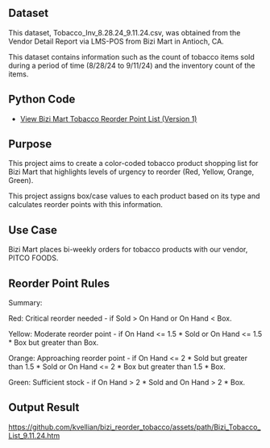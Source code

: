 ## Dataset

This dataset, Tobacco_Inv_8.28.24_9.11.24.csv, was obtained from the Vendor Detail Report via LMS-POS from Bizi Mart in Antioch, CA.

This dataset contains information such as the count of tobacco items sold during a period of time (8/28/24 to 9/11/24) and the inventory count of the items.

## Python Code

- [View Bizi Mart Tobacco Reorder Point List (Version 1) ](https://kvellian.github.io/bizi_reorder_tobacco/assets/path/bizi_tobacco_reorder_v1.html)

## Purpose

This project aims to create a color-coded tobacco product shopping list for Bizi Mart that highlights levels of urgency to reorder (Red, Yellow, Orange, Green).

This project assigns box/case values to each product based on its type and calculates reorder points with this information.


## Use Case

Bizi Mart places bi-weekly orders for tobacco products with our vendor, PITCO FOODS. 


## Reorder Point Rules

Summary:

Red: Critical reorder needed - if Sold > On Hand or On Hand < Box.

Yellow: Moderate reorder point - if On Hand <= 1.5 * Sold or On Hand <= 1.5 * Box but greater than Box.

Orange: Approaching reorder point - if On Hand <= 2 * Sold but greater than 1.5 * Sold or On Hand <= 2 * Box but greater than 1.5 * Box.

Green: Sufficient stock - if On Hand > 2 * Sold and On Hand > 2 * Box.


## Output Result

https://github.com/kvellian/bizi_reorder_tobacco/assets/path/Bizi_Tobacco_List_9.11.24.htm

